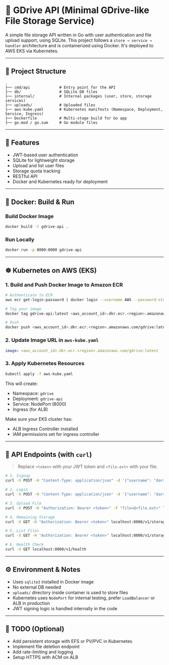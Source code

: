 # 📁 GDrive API (Minimal GDrive-like File Storage Service)

A simple file storage API written in Go with user authentication and file upload support, using SQLite. This project follows a `store → service → handler` architecture and is containerized using Docker. It's deployed to AWS EKS via Kubernetes.

---

## 🧱 Project Structure

```
.
├── cmd/api             # Entry point for the API
├── db/                 # SQLite DB files
├── internal/           # Internal packages (user, store, storage services)
├── uploads/            # Uploaded files
├── aws-kube.yaml       # Kubernetes manifests (Namespace, Deployment, Service, Ingress)
├── Dockerfile          # Multi-stage build for Go app
├── go.mod / go.sum     # Go module files
```

---

## 🚀 Features

- JWT-based user authentication
- SQLite for lightweight storage
- Upload and list user files
- Storage quota tracking
- RESTful API
- Docker and Kubernetes ready for deployment

---

## 🐳 Docker: Build & Run

### Build Docker Image
```bash
docker build -t gdrive-api .
```

### Run Locally
```bash
docker run -p 8000:8000 gdrive-api
```

---

## ☸️ Kubernetes on AWS (EKS)

### 1. Build and Push Docker Image to Amazon ECR
```bash
# Authenticate to ECR
aws ecr get-login-password | docker login --username AWS --password-stdin <aws_account_id>.dkr.ecr.<region>.amazonaws.com

# Tag your image
docker tag gdrive-api:latest <aws_account_id>.dkr.ecr.<region>.amazonaws.com/gdrive:latest

# Push
docker push <aws_account_id>.dkr.ecr.<region>.amazonaws.com/gdrive:latest
```

### 2. Update Image URL in `aws-kube.yaml`
```yaml
image: <aws_account_id>.dkr.ecr.<region>.amazonaws.com/gdrive:latest
```

### 3. Apply Kubernetes Resources
```bash
kubectl apply -f aws-kube.yaml
```

This will create:
- Namespace: `gdrive`
- Deployment: `gdrive-api`
- Service: NodePort (8000)
- Ingress (for ALB)

Make sure your EKS cluster has:
- ALB Ingress Controller installed
- IAM permissions set for ingress controller

---

## 🔐 API Endpoints (with `curl`)

> Replace `<token>` with your JWT token and `<file.ext>` with your file.

```bash
# 1. Signup
curl -X POST -H "Content-Type: application/json" -d '{"username": "darsh", "password": "123"}' localhost:8000/v1/users/signup

# 2. Login
curl -X POST -H "Content-Type: application/json" -d '{"username": "darsh", "password": "123"}' localhost:8000/v1/users/login

# 3. Upload File
curl -X POST -H "Authorization: Bearer <token>" -F "file=@<file.ext>" localhost:8000/v1/storage/upload

# 4. Remaining Storage
curl -X GET -H "Authorization: Bearer <token>" localhost:8000/v1/storage/remaining

# 5. List Files
curl -X GET -H "Authorization: Bearer <token>" localhost:8000/v1/storage/files

# 6. Health Check
curl -X GET localhost:8000/v1/health
```

---

## ⚙️ Environment & Notes

- Uses `sqlite3` installed in Docker image
- No external DB needed
- `uploads/` directory inside container is used to store files
- Kubernetes uses `NodePort` for internal testing, prefer `LoadBalancer` or ALB in production
- JWT signing logic is handled internally in the code

---

## 📌 TODO (Optional)

- Add persistent storage with EFS or PV/PVC in Kubernetes
- Implement file deletion endpoint
- Add rate-limiting and logging
- Setup HTTPS with ACM on ALB
